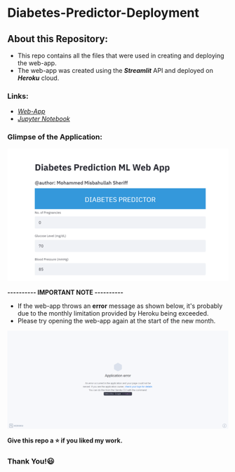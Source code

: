# Diabetes-Predictor-Deployment

## About this Repository:
* This repo contains all the files that were used in creating and deploying the web-app.
* The web-app was created using the _**Streamlit**_ API and deployed on _**Heroku**_ cloud.

### Links:
* [*Web-App*](https://ml-diabetes-predictor.herokuapp.com)
* [*Jupyter Notebook*](https://github.com/MisbahullahSheriff/ML-Projects/tree/master/Diabetes-Predictor)

### Glimpse of the Application:
<img src="readme_resources/img1.png">

**---------- IMPORTANT NOTE ----------**
* If the web-app throws an **error** message as shown below, it's probably due to the monthly limitation provided by Heroku being exceeded.
* Please try opening the web-app again at the start of the new month.
<img src="readme_resources/heroku-app-error.png">

<br />

**Give this repo a :star: if you liked my work.**

### Thank You!:smiley:
